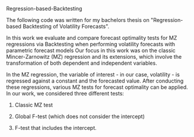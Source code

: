 Regression-based-Backtesting

The following code was written for my bachelors thesis on "Regression-based Backtesting of Volatility Forecasts".

In this work we evaluate and compare forecast optimality tests for MZ regressions via Backtesting when performing volatility forecasts with parametric forecast models
Our focus in this work was on the classic Mincer-Zarnowitz (MZ) regression and its extensions, which involve the transformation of both dependent and independent variables.

In the MZ regression, the variable of interest - in our case, volatility - is regressed against a constant and the forecasted value. After conducting these regressions, various MZ tests for forecast optimality can be applied. In our work, we considered three different tests:

1. Classic MZ test

2. Global F-test (which does not consider the intercept)

3. F-test that includes the intercept.
